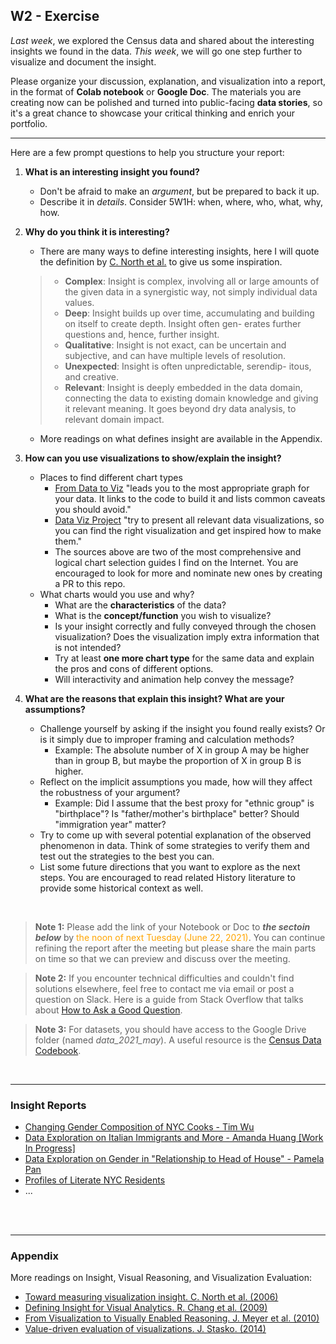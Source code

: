## W2 - Exercise


*Last week*, we explored the Census data and shared about the interesting insights we found in the data. 
*This week*, we will go one step further to visualize and document the insight. 

Please organize your discussion, explanation, and visualization into a report, in the format of **Colab notebook** or **Google Doc**. The materials you are creating now can be polished and turned into public-facing **data stories**, so it's a great chance to showcase your critical thinking and enrich your portfolio.

****

Here are a few prompt questions to help you structure your report:

1. **What is an interesting insight you found?**
	- Don't be afraid to make an *argument*, but be prepared to back it up.
	- Describe it in *details*. Consider 5W1H: when, where, who, what, why, how.

2. **Why do you think it is interesting?**
	- 	There are many ways to define interesting insights, here I will quote the definition by [C. North et al.](https://ieeexplore.ieee.org/document/1626178) to give us some inspiration.

	>   - **Complex**: Insight is complex, involving all or large amounts of the given data in a synergistic way, not simply individual data values.
	>  	- **Deep**: Insight builds up over time, accumulating and building on itself to create depth. Insight often gen- erates further questions and, hence, further insight.
	>  	- **Qualitative**: Insight is not exact, can be uncertain and subjective, and can have multiple levels of resolution. 
	>  	- **Unexpected**: Insight is often unpredictable, serendip-
itous, and creative.
	>  	- **Relevant**: Insight is deeply embedded in the data
domain, connecting the data to existing domain knowledge and giving it relevant meaning. It goes beyond dry data analysis, to relevant domain impact.

	- More readings on what defines insight are available in the Appendix.

3. **How can you use visualizations to show/explain the insight?**
	- Places to find different chart types
		- [From Data to Viz](https://www.data-to-viz.com) "leads you to the most appropriate graph for your data. It links to the code to build it and lists common caveats you should avoid."
		- [Data Viz Project](https://datavizproject.com) "try to present all relevant data visualizations, so you can find the right visualization and get inspired how to make them."
		- The sources above are two of the most comprehensive and logical chart selection guides I find on the Internet. You are encouraged to look for more and nominate new ones by creating a PR to this repo. 
	- What charts would you use and why? 
		- What are the **characteristics** of the data?
		- What is the **concept/function** you wish to visualize?
		- Is your insight correctly and fully conveyed through the chosen visualization? Does the visualization imply extra information that is not intended?
		- Try at least **one more chart type** for the same data and explain  the pros and cons of different options.
		- Will interactivity and animation help convey the message? 

4. **What are the reasons that explain this insight? What are your assumptions?**
	- Challenge yourself by asking if the insight you found really exists? Or is it simply due to improper framing and calculation methods? 
		- Example: The absolute number of X in group A may be higher than in group B, but maybe the proportion of X in group B is higher.
	- Reflect on the implicit assumptions you made, how will they affect the robustness of your argument? 
		- Example: Did I assume that the best proxy for "ethnic group" is "birthplace"? Is "father/mother's birthplace" better? Should "immigration year" matter?
	- Try to come up with several potential explanation of the observed phenomenon in data. Think of some strategies to verify them and test out the strategies to the best you can.
	- List some future directions that you want to explore as the next steps. You are encouraged to read related History literature to provide some historical context as well.

<br>

> **Note 1:** Please add the link of your Notebook or Doc to ***the sectoin below*** by <span style="color:orange">the noon of next Tuesday (June 22, 2021)</span>. You can continue refining the report after the meeting but please share the main parts on time so that we can preview and discuss over the meeting. 

> **Note 2:** If you encounter technical difficulties and couldn't find solutions elsewhere, feel free to contact me via email or post a question on Slack. Here is a guide from Stack Overflow that talks about [How to Ask a Good Question](https://stackoverflow.com/help/how-to-ask).

> **Note 3:** For datasets, you should have access to the Google Drive folder (named *data\_2021\_may*). A useful resource is the [Census Data Codebook](https://docs.google.com/document/d/1YHucLq-P9GwJL08nWL9o1AerlMhVBtizKa1NOl8GgXE/edit?usp=sharing).

<br>

****

### Insight Reports


- [Changing Gender Composition of NYC Cooks - Tim Wu](https://colab.research.google.com/drive/1bz1Oykkjj_RmZ4qP_3l6glc5rk-TWLnh?usp=sharing)
- [Data Exploration on Italian Immigrants and More - Amanda Huang [Work In Progress] ](https://nbviewer.jupyter.org/gist/Oysters1874/520d78e5e95f5b5cc95fb8114fafd3fa)
- [Data Exploration on Gender in "Relationship to Head of House" - Pamela Pan](https://colab.research.google.com/drive/1aGcd9dWKFJY_dc_kETsN88yEE8tr2IMB?usp=sharing)
- [Profiles of Literate NYC Residents](https://colab.research.google.com/drive/1pLztuWcA60wVHQlNls2RcENBUT3Ztc5m?usp=sharing)
- ...


<br>
<br>

****

### Appendix

More readings on Insight, Visual Reasoning, and Visualization Evaluation: 

- [Toward measuring visualization insight. C. North et al. (2006)](https://www.semanticscholar.org/paper/Toward-measuring-visualization-insight-North/a5c76ac1c75da8e2d7e21cc602857ef3567b1f6c)
- [Defining Insight for Visual Analytics. R. Chang et al. (2009)](https://www.semanticscholar.org/paper/Defining-Insight-for-Visual-Analytics-Chang-Ziemkiewicz/b28ccb88c5fe7d728b0d7e5e426c9cf55ca26667)
- [From Visualization to Visually Enabled Reasoning. J. Meyer et al. (2010)](https://www.semanticscholar.org/paper/From-Visualization-to-Visually-Enabled-Reasoning-Meyer-Thomas/181ef6274ce08772d965d25669739ed3fbd7535e)
- [Value-driven evaluation of visualizations. J. Stasko. (2014)](https://www.semanticscholar.org/paper/Value-driven-evaluation-of-visualizations-Stasko/bf10c7c8f4e8b47e498fc67de3ad7fdf60f2fe20)
